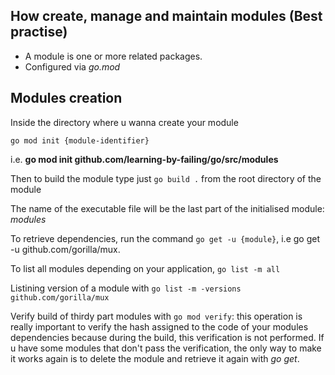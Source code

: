 How create, manage and maintain modules (Best practise)
---
* A module is one or more related packages.
* Configured via *go.mod*

## Modules creation
Inside the directory where u wanna create your module
```
go mod init {module-identifier}
```
i.e. **go mod init github.com/learning-by-failing/go/src/modules**

Then to build the module type just `go build .` from the root directory of the module

The name of the executable file will be the last part of the initialised module: *modules*

To retrieve dependencies, run the command `go get -u {module}`, i.e go get -u github.com/gorilla/mux.

To list all modules depending on your application, `go list -m all`

Listining version of a module with `go list -m -versions github.com/gorilla/mux`

Verify build of thirdy part modules with `go mod verify`: this operation is really important to verify the hash
assigned to the code of your modules dependencies because during the build, this verification is not performed.
If u have some modules that don't pass the verification, the only way to make it works again is to delete the module
and retrieve it again with *go get*.
